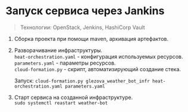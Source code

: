  # Запуск сервиса через Jankins

 > Технологии: OpenStack, Jenkins, HashiCorp Vault
 
 1. Сборка проекта при помощи maven, архивация артефактов.
 2. Разворачивание инфраструктуры.  
    `heat-orchestration.yaml` - конфигурация используемых ресурсов.  
    `parameters.yaml` - параметры ресурсов.  
    `cloud-formation.py` - скрипт, автоматизирующий создание стека.
    
    Запуск: `cloud-formation.py glezova_weather_bot_infr heat-orchestration.yaml parameters.yaml`
 4. Старт сервиса на созданной инфраструктуре.  
     `sudo systemctl reastart weather-bot`
